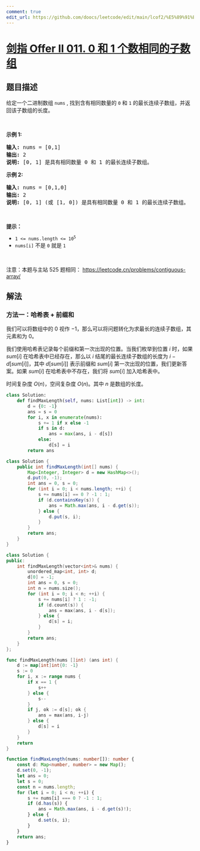 ```yaml
---
comment: true
edit_url: https://github.com/doocs/leetcode/edit/main/lcof2/%E5%89%91%E6%8C%87%20Offer%20II%20011.%200%20%E5%92%8C%201%20%E4%B8%AA%E6%95%B0%E7%9B%B8%E5%90%8C%E7%9A%84%E5%AD%90%E6%95%B0%E7%BB%84/README.md
---
```


# [剑指 Offer II 011. 0 和 1 个数相同的子数组](https://leetcode.cn/problems/A1NYOS)

## 题目描述

<!-- 这里写题目描述 -->

<p>给定一个二进制数组 <code>nums</code> , 找到含有相同数量的 <code>0</code> 和 <code>1</code> 的最长连续子数组，并返回该子数组的长度。</p>

<p>&nbsp;</p>

<p><strong>示例 1:</strong></p>

<pre>
<strong>输入:</strong> nums = [0,1]
<strong>输出:</strong> 2
<strong>说明:</strong> [0, 1] 是具有相同数量 0 和 1 的最长连续子数组。</pre>

<p><strong>示例 2:</strong></p>

<pre>
<strong>输入:</strong> nums = [0,1,0]
<strong>输出:</strong> 2
<strong>说明:</strong> [0, 1] (或 [1, 0]) 是具有相同数量 0 和 1 的最长连续子数组。</pre>

<p>&nbsp;</p>

<p><strong>提示：</strong></p>

<ul>
	<li><code>1 &lt;= nums.length &lt;= 10<sup>5</sup></code></li>
	<li><code>nums[i]</code> 不是 <code>0</code> 就是 <code>1</code></li>
</ul>

<p>&nbsp;</p>

<p><meta charset="UTF-8" />注意：本题与主站 525&nbsp;题相同：&nbsp;<a href="https://leetcode.cn/problems/contiguous-array/">https://leetcode.cn/problems/contiguous-array/</a></p>

## 解法

### 方法一：哈希表 + 前缀和

我们可以将数组中的 $0$ 视作 $-1$，那么可以将问题转化为求最长的连续子数组，其元素和为 $0$。

我们使用哈希表记录每个前缀和第一次出现的位置。当我们枚举到位置 $i$ 时，如果 $sum[i]$ 在哈希表中已经存在，那么以 $i$ 结尾的最长连续子数组的长度为 $i - d[sum[i]]$，其中 $d[sum[i]]$ 表示前缀和 $sum[i]$ 第一次出现的位置，我们更新答案。如果 $sum[i]$ 在哈希表中不存在，我们将 $sum[i]$ 加入哈希表中。

时间复杂度 $O(n)$，空间复杂度 $O(n)$。其中 $n$ 是数组的长度。

<!-- tabs:start -->

```python
class Solution:
    def findMaxLength(self, nums: List[int]) -> int:
        d = {0: -1}
        ans = s = 0
        for i, x in enumerate(nums):
            s += 1 if x else -1
            if s in d:
                ans = max(ans, i - d[s])
            else:
                d[s] = i
        return ans
```

```java
class Solution {
    public int findMaxLength(int[] nums) {
        Map<Integer, Integer> d = new HashMap<>();
        d.put(0, -1);
        int ans = 0, s = 0;
        for (int i = 0; i < nums.length; ++i) {
            s += nums[i] == 0 ? -1 : 1;
            if (d.containsKey(s)) {
                ans = Math.max(ans, i - d.get(s));
            } else {
                d.put(s, i);
            }
        }
        return ans;
    }
}
```

```cpp
class Solution {
public:
    int findMaxLength(vector<int>& nums) {
        unordered_map<int, int> d;
        d[0] = -1;
        int ans = 0, s = 0;
        int n = nums.size();
        for (int i = 0; i < n; ++i) {
            s += nums[i] ? 1 : -1;
            if (d.count(s)) {
                ans = max(ans, i - d[s]);
            } else {
                d[s] = i;
            }
        }
        return ans;
    }
};
```

```go
func findMaxLength(nums []int) (ans int) {
	d := map[int]int{0: -1}
	s := 0
	for i, x := range nums {
		if x == 1 {
			s++
		} else {
			s--
		}
		if j, ok := d[s]; ok {
			ans = max(ans, i-j)
		} else {
			d[s] = i
		}
	}
	return
}
```

```ts
function findMaxLength(nums: number[]): number {
    const d: Map<number, number> = new Map();
    d.set(0, -1);
    let ans = 0;
    let s = 0;
    const n = nums.length;
    for (let i = 0; i < n; ++i) {
        s += nums[i] === 0 ? -1 : 1;
        if (d.has(s)) {
            ans = Math.max(ans, i - d.get(s)!);
        } else {
            d.set(s, i);
        }
    }
    return ans;
}
```

<!-- tabs:end -->

<!-- end -->
